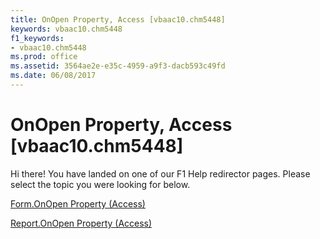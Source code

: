 ```yaml
---
title: OnOpen Property, Access [vbaac10.chm5448]
keywords: vbaac10.chm5448
f1_keywords:
- vbaac10.chm5448
ms.prod: office
ms.assetid: 3564ae2e-e35c-4959-a9f3-dacb593c49fd
ms.date: 06/08/2017
---
```



# OnOpen Property, Access [vbaac10.chm5448]

Hi there! You have landed on one of our F1 Help redirector pages. Please select the topic you were looking for below.

[Form.OnOpen Property (Access)](http://msdn.microsoft.com/library/151b9103-a25d-a595-6cab-20b737909fa6%28Office.15%29.aspx)

[Report.OnOpen Property (Access)](http://msdn.microsoft.com/library/e381f9a5-c409-7ae5-e266-cb3a046eb919%28Office.15%29.aspx)


